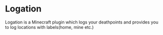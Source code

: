 # Logation
Logation is a Minecraft plugin which logs your deathpoints and provides you to log locations with labels(home, mine etc.)
